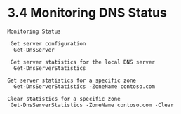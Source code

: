 # 3.4 Monitoring DNS Status

    Monitoring Status

     Get server configuration
      Get-DnsServer

     Get server statistics for the local DNS server
      Get-DnsServerStatistics

    Get server statistics for a specific zone
      Get-DnsServerStatistics -ZoneName contoso.com

    Clear statistics for a specific zone
     Get-DnsServerStatistics -ZoneName contoso.com -Clear